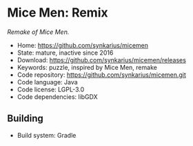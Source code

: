 # Mice Men: Remix

_Remake of Mice Men._

- Home: https://github.com/synkarius/micemen
- State: mature, inactive since 2016
- Download: https://github.com/synkarius/micemen/releases
- Keywords: puzzle, inspired by Mice Men, remake
- Code repository: https://github.com/synkarius/micemen.git
- Code language: Java
- Code license: LGPL-3.0
- Code dependencies: libGDX

## Building

- Build system: Gradle

